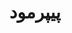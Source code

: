 ---
title: پیپرمود
summary: Contains posts related to `PaperMod`
description: Contains posts related to PaperMod
---